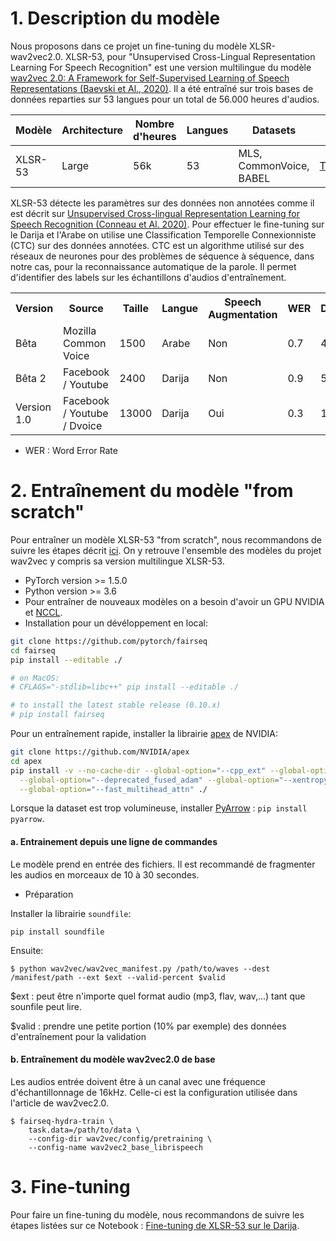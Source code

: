 # 1. Description du modèle
Nous proposons dans ce projet un fine-tuning du modèle XLSR-wav2vec2.0. XLSR-53, pour "Unsupervised Cross-Lingual Representation Learning For Speech Recognition" est une version multilingue du modèle [wav2vec 2.0: A Framework for Self-Supervised Learning of Speech Representations (Baevski et Al., 2020)](https://arxiv.org/abs/2006.11477). Il a été entraîné sur trois bases de données reparties sur 53 langues pour un total de 56.000 heures d'audios.

Modèle | Architecture | Nombre d'heures | Langues | Datasets | Lien
|---|---|---|---|---|---
XLSR-53 | Large | 56k | 53 | MLS, CommonVoice, BABEL | [Télécharger](https://dl.fbaipublicfiles.com/fairseq/wav2vec/xlsr_53_56k.pt)

XLSR-53 détecte les paramètres sur des données non annotées comme il est décrit sur [Unsupervised Cross-lingual Representation Learning for Speech Recognition (Conneau et Al. 2020)](https://arxiv.org/abs/2006.13979). Pour effectuer le fine-tuning sur le Darija et l'Arabe on utilise une Classification Temporelle Connexionniste (CTC) sur des données annotées. CTC est un algorithme utilisé sur des réseaux de neurones pour des problèmes de séquence à séquence, dans notre cas, pour la reconnaissance automatique de la parole. Il permet d'identifier des labels sur les échantillons d'audios d'entraînement.

<table>
  <tr>
    <th><b>Version</b></th>
    <th><b>Source</b></th>
    <th><b>Taille</b></th>
    <th><b>Langue</b></th>
    <th><b>Speech Augmentation</b></th>
    <th><b>WER</b></th>
    <th><b>Durée</b></th>
    <th><b>Epochs</b></th>
    <th><b>Demo</b></th>

  </tr>

  <tr>
    <td>Bêta</td>
    <td>Mozilla Common Voice</td>
    <td>1500</td>
    <td>Arabe</td>
    <td>Non</td>
    <td>0.7</td>
    <td>4h</td>
    <td>30</td>
    <td><a href="https://dvoice.ma/demo"><img style="height:20px;" src="https://dvoice.ma/logos/logo-transparent.png"></a></td>
  </tr>

  <tr>
    <td>Bêta 2</td>
    <td>Facebook / Youtube</td>
    <td>2400</td>
    <td>Darija</td>
    <td>Non</td>
    <td>0.9</td>
    <td>5h</td>
    <td>30</td>
    <td>--------</td>
  </tr>

  <tr>
    <td>Version 1.0</td>
    <td>Facebook / Youtube / Dvoice</td>
    <td>13000</td>
    <td>Darija</td>
    <td>Oui</td>
    <td>0.3</td>
    <td>12h</td>
    <td>10</td>
    <td><a href="https://dvoice.ma/demo"><img style="height:20px;" src="https://dvoice.ma/logos/logo-transparent.png"></a></td>
  </tr>

  
  
<table>

- WER : Word Error Rate

# 2. Entraînement du modèle "from scratch"
Pour entraîner un modèle XLSR-53 "from scratch", nous recommandons de suivre les étapes décrit [ici](https://github.com/pytorch/fairseq/tree/master/examples/wav2vec). On y retrouve l'ensemble des modèles du projet wav2vec y compris sa version multilingue XLSR-53.
  
- PyTorch version >= 1.5.0
- Python version >= 3.6
- Pour entraîner de nouveaux modèles on a besoin d'avoir un GPU NVIDIA et [NCCL](https://github.com/NVIDIA/nccl).
- Installation pour un dévéloppement en local:

``` bash
git clone https://github.com/pytorch/fairseq
cd fairseq
pip install --editable ./

# on MacOS:
# CFLAGS="-stdlib=libc++" pip install --editable ./

# to install the latest stable release (0.10.x)
# pip install fairseq
```
Pour un entraînement rapide, installer la librairie [apex](https://github.com/NVIDIA/apex) de NVIDIA:

``` bash
git clone https://github.com/NVIDIA/apex
cd apex
pip install -v --no-cache-dir --global-option="--cpp_ext" --global-option="--cuda_ext" \
  --global-option="--deprecated_fused_adam" --global-option="--xentropy" \
  --global-option="--fast_multihead_attn" ./
```
Lorsque la dataset est trop volumineuse, installer [PyArrow](https://arrow.apache.org/docs/python/install.html#using-pip) : `pip install pyarrow`.  

#### a. Entrainement depuis une ligne de commandes
Le modèle prend en entrée des fichiers. Il est recommandé de fragmenter les audios en morceaux de 10 à 30 secondes.
- Préparation

Installer la librairie `soundfile`:
```shell script
pip install soundfile
```

Ensuite:

```shell script
$ python wav2vec/wav2vec_manifest.py /path/to/waves --dest /manifest/path --ext $ext --valid-percent $valid
```
$ext : peut être n'importe quel format audio (mp3, flav, wav,...) tant que sounfile peut lire.
  
$valid : prendre une petite portion (10% par exemple) des données d'entraînement pour la validation

#### b. Entraînement du modèle wav2vec2.0 de base
Les audios entrée doivent être à un canal avec une fréquence d'échantillonnage de 16kHz. Celle-ci est la configuration utilisée dans l'article de wav2vec2.0.
  
```shell script
$ fairseq-hydra-train \
    task.data=/path/to/data \
    --config-dir wav2vec/config/pretraining \
    --config-name wav2vec2_base_librispeech
```  
# 3. Fine-tuning
Pour faire un fine-tuning du modèle, nous recommandons de suivre les étapes listées sur ce Notebook : [Fine-tuning de XLSR-53 sur le Darija](https://github.com/nairaxo/dialectal-voice-clone/blob/main/wav2vec%202.0/xlsr_wav2vec2_darija_finetuning.ipynb).
